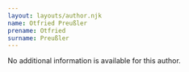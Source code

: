 ```yaml
---
layout: layouts/author.njk
name: Otfried Preußler
prename: Otfried
surname: Preußler
---
```

No additional information is available for this author.
